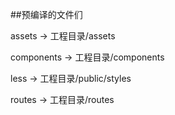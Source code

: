 ##预编译的文件们

assets     -> 工程目录/assets

components -> 工程目录/components

less       -> 工程目录/public/styles

routes     -> 工程目录/routes